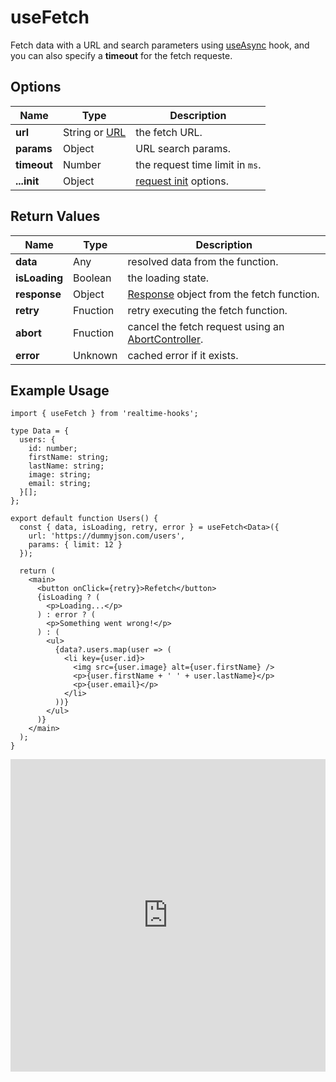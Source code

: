 # useFetch

Fetch data with a URL and search parameters using [useAsync](./useAsync) hook, and you can also specify a **timeout** for the fetch requeste.

## Options

| Name        | Type                                                                      | Description                                                                                       |
| ----------- | ------------------------------------------------------------------------- | ------------------------------------------------------------------------------------------------- |
| **url**     | String or [URL](https://developer.mozilla.org/en-US/docs/Web/API/URL/URL) | the fetch URL.                                                                                    |
| **params**  | Object                                                                    | URL search params.                                                                                |
| **timeout** | Number                                                                    | the request time limit in `ms`.                                                                   |
| **...init** | Object                                                                    | [request init](https://developer.mozilla.org/en-US/docs/Web/API/Request/Request#options) options. |

## Return Values

| Name          | Type     | Description                                                                                                            |
| ------------- | -------- | ---------------------------------------------------------------------------------------------------------------------- |
| **data**      | Any      | resolved data from the function.                                                                                       |
| **isLoading** | Boolean  | the loading state.                                                                                                     |
| **response**  | Object   | [Response](https://developer.mozilla.org/en-US/docs/Web/API/Response) object from the fetch function.                  |
| **retry**     | Fnuction | retry executing the fetch function.                                                                                    |
| **abort**     | Fnuction | cancel the fetch request using an [AbortController](https://developer.mozilla.org/en-US/docs/Web/API/AbortController). |
| **error**     | Unknown  | cached error if it exists.                                                                                             |

## Example Usage

```tsx
import { useFetch } from 'realtime-hooks';

type Data = {
  users: {
    id: number;
    firstName: string;
    lastName: string;
    image: string;
    email: string;
  }[];
};

export default function Users() {
  const { data, isLoading, retry, error } = useFetch<Data>({
    url: 'https://dummyjson.com/users',
    params: { limit: 12 }
  });

  return (
    <main>
      <button onClick={retry}>Refetch</button>
      {isLoading ? (
        <p>Loading...</p>
      ) : error ? (
        <p>Something went wrong!</p>
      ) : (
        <ul>
          {data?.users.map(user => (
            <li key={user.id}>
              <img src={user.image} alt={user.firstName} />
              <p>{user.firstName + ' ' + user.lastName}</p>
              <p>{user.email}</p>
            </li>
          ))}
        </ul>
      )}
    </main>
  );
}
```

<iframe src="https://codesandbox.io/embed/usefetch-2vxg6p?fontsize=14&hidenavigation=1&module=%2Fsrc%2FComponent.tsx&theme=dark" style="width:100%; height:500px; border:0; overflow:hidden;" title="useFetch" allow="accelerometer; ambient-light-sensor; camera; encrypted-media; geolocation; gyroscope; hid; microphone; midi; payment; usb; vr; xr-spatial-tracking" sandbox="allow-forms allow-modals allow-popups allow-presentation allow-same-origin allow-scripts"></iframe>
